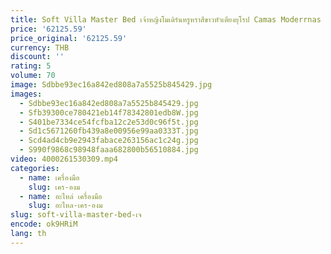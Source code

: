 ```yaml
---
title: Soft Villa Master Bed เจ้าหญิงโมเดิร์นหรูหราสีขาวหัวเตียงยุโรป Camas Moderrnas Inteligentes เฟอร์นิเจอร์ห้องนอน
price: '62125.59'
price_original: '62125.59'
currency: THB
discount: ''
rating: 5
volume: 70
image: Sdbbe93ec16a842ed808a7a5525b845429.jpg
images:
  - Sdbbe93ec16a842ed808a7a5525b845429.jpg
  - Sfb39300ce780421eb14f78342801edb8W.jpg
  - S401be7334ce54fcfba12c2e53d0c96f5t.jpg
  - Sd1c5671260fb439a8e00956e99aa0333T.jpg
  - Scd4ad4cb9e2943fabace263156ac1c24g.jpg
  - S990f9868c98948faaa682800b56510884.jpg
video: 4000261530309.mp4
categories:
  - name: เครื่องมือ
    slug: เคร-องม
  - name: อะไหล่ เครื่องมือ
    slug: อะไหล-เคร-องม
slug: soft-villa-master-bed-เจ
encode: ok9HRiM
lang: th
---
```

  